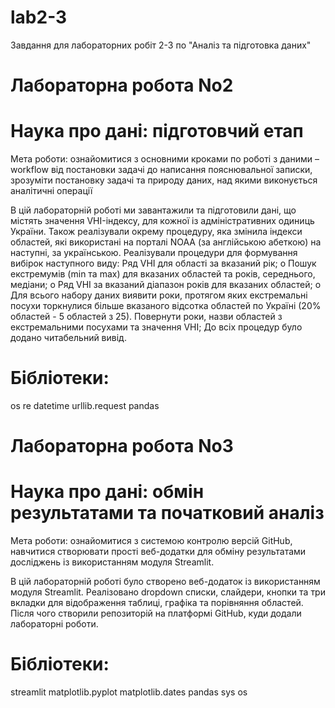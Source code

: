 # lab2-3
Завдання для лабораторних робіт 2-3 по "Аналіз та підготовка даних"

# Лабораторна робота No2
# Наука про дані: підготовчий етап

Мета роботи: ознайомитися з основними кроками по роботі з даними – workflow
від постановки задачі до написання пояснювальної записки, зрозуміти постановку задачі
та природу даних, над якими виконується аналітичні операції

В цій лабораторній роботі ми завантажили та підготовили дані, що містять значення VHI-індексу, для кожної із адміністративних одиниць України.
Також реалізували окрему процедуру, яка змінила індекси областей, які використані на порталі NOAA (за англійською абеткою) на наступні, за українською.
Реалізували процедури для формування вибірок наступного виду:
Ряд VHI для області за вказаний рік;
    o Пошук екстремумів (min та max) для вказаних областей та років,
    середнього, медіани;
    o Ряд VHI за вказаний діапазон років для вказаних областей;
    o Для всього набору даних виявити роки, протягом яких екстремальні
    посухи торкнулися більше вказаного відсотка областей по Україні (20%
    областей - 5 областей з 25). Повернути роки, назви областей з
    екстремальними посухами та значення VHI;
До всіх процедур було додано читабельний вивід.

# Бібліотеки:
os
re
datetime
urllib.request
pandas

# Лабораторна робота No3
# Наука про дані: обмін результатами та початковий аналіз

Мета роботи: ознайомитися з системою контролю версій GitHub, навчитися створювати
прості веб-додатки для обміну результатами досліджень із використанням модуля
Streamlit.

В цій лабораторній роботі було створено веб-додаток із використанням модуля Streamlit.
Реалізовано dropdown списки, слайдери, кнопки та три вкладки для відображення таблиці, графіка та порівняння областей.
Після чого створили репозиторій на платформі GitHub, куди додали лабораторні роботи.

# Бібліотеки:
streamlit
matplotlib.pyplot
matplotlib.dates
pandas
sys
os
